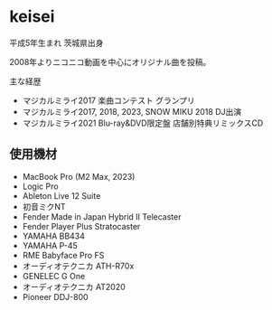 # keisei

平成5年生まれ 茨城県出身

2008年よりニコニコ動画を中心にオリジナル曲を投稿。

主な経歴

- マジカルミライ2017 楽曲コンテスト グランプリ
- マジカルミライ2017, 2018, 2023, SNOW MIKU 2018 DJ出演
- マジカルミライ2021 Blu-ray&DVD限定盤 店舗別特典リミックスCD

## 使用機材

- MacBook Pro (M2 Max, 2023)
- Logic Pro
- Ableton Live 12 Suite
- 初音ミクNT
- Fender Made in Japan Hybrid II Telecaster
- Fender Player Plus Stratocaster
- YAMAHA BB434
- YAMAHA P-45
- RME Babyface Pro FS
- オーディオテクニカ ATH-R70x
- GENELEC G One
- オーディオテクニカ AT2020
- Pioneer DDJ-800
